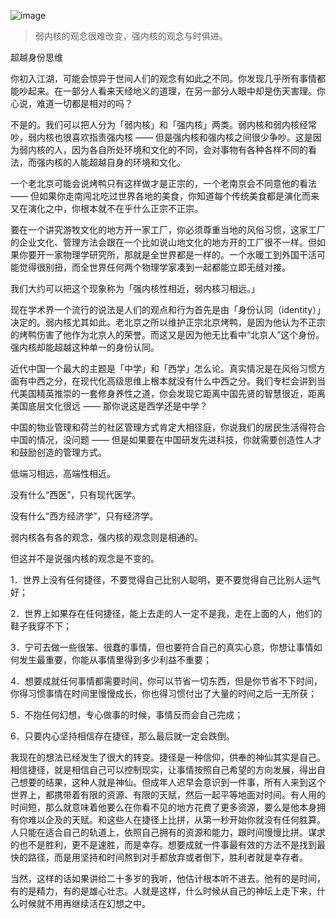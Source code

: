 ![image](https://user-images.githubusercontent.com/117549124/205406179-9c9e0b0a-6192-427f-9fa9-29077f0a07ab.png)

> 弱内核的观念很难改变，强内核的观念与时俱进。

超越身份思维

你初入江湖，可能会惊异于世间人们的观念有如此之不同。你发现几乎所有事情都能吵起来。在一部分人看来天经地义的道理，在另一部分人眼中却是伤天害理。你心说，难道一切都是相对的吗？

不是的。我们可以把人分为「弱内核」和「强内核」两类。弱内核和弱内核经常吵，弱内核也很喜欢指责强内核 —— 但是强内核和强内核之间很少争吵。这是因为弱内核的人，因为各自所处环境和文化的不同，会对事物有各种各样不同的看法，而强内核的人能超越自身的环境和文化。

一个老北京可能会说烤鸭只有这样做才是正宗的，一个老南京会不同意他的看法 —— 但如果你走南闯北吃过世界各地的美食，你知道每个传统美食都是演化而来又在演化之中，你根本就不在乎什么正宗不正宗。

要在一个讲究游牧文化的地方开一家工厂，你必须尊重当地的风俗习惯，这家工厂的企业文化、管理方法会跟在一个比如说山地文化的地方开的工厂很不一样。但如果你要开一家物理学研究所，那就是全世界都是一样的。一个水暖工到外国干活可能觉得很别扭，而全世界任何两个物理学家凑到一起都能立即无缝对接。

我们大约可以把这个现象称为「强内核性相近，弱内核习相远。」

现在学术界一个流行的说法是人们的观点和行为首先是由「身份认同（identity）」决定的。弱内核尤其如此。老北京之所以维护正宗北京烤鸭，是因为他认为不正宗的烤鸭伤害了他作为北京人的荣誉。而这又是因为他无比看中“北京人”这个身份。强内核却能超越这种单一的身份认同。

近代中国一个最大的主题是「中学」和「西学」怎么论。真实情况是在风俗习惯方面有中西之分，在现代化高级思维上根本就没有什么中西之分。我们专栏会讲到当代美国精英推崇的一套修身养性之道，你会发现它距离中国先贤的智慧很近，距离美国底层文化很远 —— 那你说这是西学还是中学？

中国的物业管理和荷兰的社区管理方式肯定大相径庭，你说我们的居民生活得符合中国的情况，没问题 —— 但是如果要在中国研发先进科技，你就需要创造性人才和鼓励创造的管理方式。

低端习相远，高端性相近。

没有什么“西医”，只有现代医学。

没有什么“西方经济学”，只有经济学。

弱内核各有各的观念，强内核的观念则是相通的。

但这并不是说强内核的观念是不变的。


1．世界上没有任何捷径，不要觉得自己比别人聪明，更不要觉得自己比别人运气好；

2．世界上如果存在任何捷径，能上去走的人一定不是我，走在上面的人，他们的鞋子我穿不下；

3．宁可去做一些很笨、很蠢的事情，但也要符合自己的真实心意，你想让事情如何发生最重要，你能从事情里得到多少利益不重要；

4．想要成就任何事情都需要时间，你可以节省一切东西，但是你节省不下时间，你得习惯事情在时间里慢慢成长，你也得习惯付出了大量的时间之后一无所获；

5．不抱任何幻想，专心做事的时候，事情反而会自己完成；

6．只要内心坚持相信存在捷径，那么最后就一定会跌倒。

我现在的想法已经发生了很大的转变。捷径是一种信仰，供奉的神仙其实是自己。相信捷径，就是相信自己可以控制现实，让事情按照自己希望的方向发展，得出自己想要的结果，这种人就是神仙。但成年人迟早会意识到一件事，所有人来到这个世界上，都携带着有限的资源、有限的天赋，然后一起平等地面对时间。有人用的时间短，那么就意味着他要么在你看不见的地方花费了更多资源，要么是他本身拥有你难以企及的天赋。和这些人在捷径上比拼，从第一秒开始你就没有任何胜算。人只能在适合自己的轨道上，依照自己拥有的资源和能力，跟时间慢慢比拼。谋求的也不是胜利，更不是速胜，而是幸存。想要成就一件事最有效的方法不是找到最快的路径，而是用坚持和时间熬到对手都放弃或者倒下，胜利者就是幸存者。

当然，这样的话如果讲给二十多岁的我听，他估计根本听不进去。他有的是时间，有的是精力，有的是雄心壮志。人就是这样，什么时候从自己的神坛上走下来，什么时候就不用再继续活在幻想之中。

